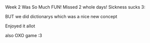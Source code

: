 Week 2 Was So Much FUN!
Missed 2 whole days!
Sickness sucks 3:

BUT we did dictionarys which was a nice new concept

Enjoyed it allot

also OXO game :3